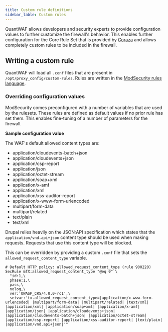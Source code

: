 ```yaml
---
title: Custom rule definitions
sidebar_lable: Custom rules
---
```


QuantWAF allows developers and security experts to provide configuration values to further customize the firewall's behavior. This enables further configuration for the Core Rule Set that is provided by [Coraza](https://coraza.io/) and allows completely custom rules to be included in the firewall.

## Writing a custom rule

QuantWAF will load all `.conf` files that are present in `/opt/proxy_config/custom-rules`. Rules are written in the [ModSecurity rules language](https://github.com/SpiderLabs/ModSecurity/wiki/Reference-Manual-(v3.x)).

### Overriding configuration values

ModSecurity comes preconfigured with a number of variables that are used by the rulesets. These rules are defined as default values if no prior rule has set them. This enables fine-tuning of a number of parameters for the firewall.

**Sample configuration value**

The WAF's default allowed content types are:

- application/cloudevents-batch+json
- application/cloudevents+json
- application/csp-report
- application/json
- application/octet-stream
- application/soap+xml
- application/x-amf
- application/xml
- application/xss-auditor-report
- application/x-www-form-urlencoded
- multipart/form-data
- multipart/related
- text/plain
- text/xml

Drupal relies heavily on the JSON:API specification which states that the `application/vnd.api+json` content type should be used when making requests. Requests that use this content type will be blocked.

This can be overridden by providing a custom `.conf` file that sets the `allowed_request_content_type` variable.

```
# Default HTTP policy: allowed_request_content_type (rule 900220)
SecRule &TX:allowed_request_content_type "@eq 0" \
  "id:1,\
  phase:1,\
  pass,\
  nolog,\
  ver:'OWASP_CRS/4.0.0-rc1',\
  setvar:'tx.allowed_request_content_type=|application/x-www-form-urlencoded| |multipart/form-data| |multipart/related| |text/xml| |application/xml| |application/soap+xml| |application/x-amf| |application/json| |application/cloudevents+json| |application/cloudevents-batch+json| |application/octet-stream| |application/csp-report| |application/xss-auditor-report| |text/plain| |application/vnd.api+json|'"
```


